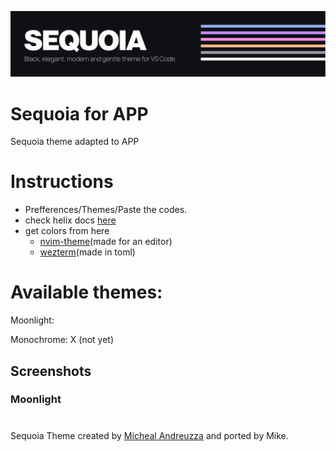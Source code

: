 ![Sequoia Theme Header](https://raw.githubusercontent.com/Sequoia-Theme/assets/main/githubHeader.png)

# Sequoia for APP
Sequoia theme adapted to APP


# Instructions

- Prefferences/Themes/Paste the codes.
- check helix docs [here](https://docs.helix-editor.com/themes.html)
- get colors from here
  - [nvim-theme](https://github.com/Hiroya-W/sequoia-moonlight.nvim/blob/main/lua/sequoia/colors.lua)(made for an editor)
  - [wezterm](https://github.com/Hiroya-W/wezterm-sequoia-theme/blob/main/sequoia-moonlight.toml)(made in toml)


# Available themes:

Moonlight:

Monochrome: X (not yet)



## Screenshots

### Moonlight


#

Sequoia Theme created by [Micheal Andreuzza](https://github.com/michael-andreuzza) and ported by Mike.
